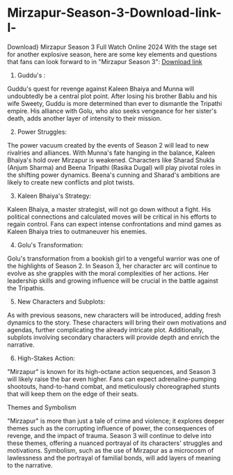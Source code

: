 # Mirzapur-Season-3-Download-link-l-
Download} Mirzapur Season 3 Full Watch Online 2024
With the stage set for another explosive season, here are some key elements and questions that fans can look forward to in "Mirzapur Season 3":
[Download link](https://first-movie-hub.blogspot.com/2024/07/mirzapur-3-full-movie-download-l.html)
1. Guddu's :

Guddu's quest for revenge against Kaleen Bhaiya and Munna will undoubtedly be a central plot point. After losing his brother Bablu and his wife Sweety, Guddu is more determined than ever to dismantle the Tripathi empire. His alliance with Golu, who also seeks vengeance for her sister's death, adds another layer of intensity to their mission.

2. Power Struggles:

The power vacuum created by the events of Season 2 will lead to new rivalries and alliances. With Munna's fate hanging in the balance, Kaleen Bhaiya's hold over Mirzapur is weakened. Characters like Sharad Shukla (Anjum Sharma) and Beena Tripathi (Rasika Dugal) will play pivotal roles in the shifting power dynamics. Beena's cunning and Sharad's ambitions are likely to create new conflicts and plot twists.

3. Kaleen Bhaiya's Strategy:

Kaleen Bhaiya, a master strategist, will not go down without a fight. His political connections and calculated moves will be critical in his efforts to regain control. Fans can expect intense confrontations and mind games as Kaleen Bhaiya tries to outmaneuver his enemies.

4. Golu's Transformation:

Golu's transformation from a bookish girl to a vengeful warrior was one of the highlights of Season 2. In Season 3, her character arc will continue to evolve as she grapples with the moral complexities of her actions. Her leadership skills and growing influence will be crucial in the battle against the Tripathis.

5. New Characters and Subplots:

As with previous seasons, new characters will be introduced, adding fresh dynamics to the story. These characters will bring their own motivations and agendas, further complicating the already intricate plot. Additionally, subplots involving secondary characters will provide depth and enrich the narrative.

6. High-Stakes Action:

"Mirzapur" is known for its high-octane action sequences, and Season 3 will likely raise the bar even higher. Fans can expect adrenaline-pumping shootouts, hand-to-hand combat, and meticulously choreographed stunts that will keep them on the edge of their seats.

Themes and Symbolism

"Mirzapur" is more than just a tale of crime and violence; it explores deeper themes such as the corrupting influence of power, the consequences of revenge, and the impact of trauma. Season 3 will continue to delve into these themes, offering a nuanced portrayal of its characters' struggles and motivations. Symbolism, such as the use of Mirzapur as a microcosm of lawlessness and the portrayal of familial bonds, will add layers of meaning to the narrative.
